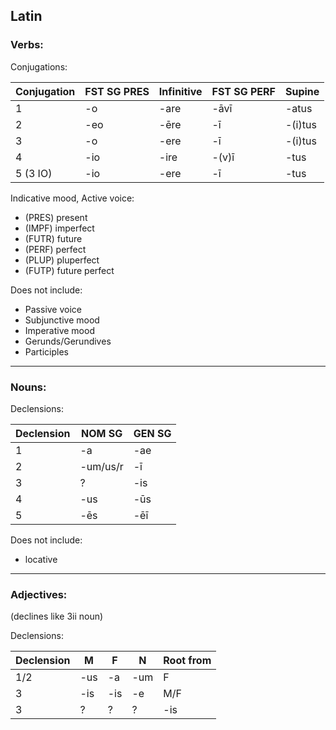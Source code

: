 ## Latin
### Verbs:

Conjugations:

| Conjugation | FST SG PRES | Infinitive | FST SG PERF | Supine |
| ----------- | ----------- | ---------- | ----------- | ------ |
| 1         | -o  | -are | -āvī | -atus 	|
| 2         | -eo | -ēre | -ī   | -(i)tus 	|
| 3         | -o  | -ere | -ī   | -(i)tus 	|
| 4         | -io | -ire | -(v)ī| -tus 		|
| 5 (3 IO)  | -io | -ere | -ī   | -tus      |

Indicative mood, Active voice:
- (PRES) present
- (IMPF) imperfect
- (FUTR) future
- (PERF) perfect
- (PLUP) pluperfect
- (FUTP) future perfect

Does not include:
- Passive voice
- Subjunctive mood
- Imperative mood
- Gerunds/Gerundives
- Participles

---
### Nouns:

Declensions:

| Declension | NOM SG | GEN SG |
| ---------- | ------ | ------ |
| 1 | -a        | -ae |
| 2 | -um/us/r  | -ī  |
| 3 | ?         | -is |
| 4 | -us       | -ūs |
| 5 | -ēs       | -ēī |

Does not include:
- locative

---
### Adjectives:
(declines like 3ii noun)

Declensions:

| Declension | M | F | N | Root from |
| ---------- | - | - | - | --------- |
| 1/2   | -us | -a  | -um | F   |
| 3     | -is | -is | -e  | M/F |
| 3     | ?   | ?   | ?   | -is |
